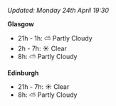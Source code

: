 *Updated: Monday 24th April 19:30*

**Glasgow**

* 21h - 1h: :partly_sunny: Partly Cloudy
* 2h - 7h: :sunny: Clear
* 8h: :partly_sunny: Partly Cloudy

**Edinburgh**

* 21h - 7h: :sunny: Clear
* 8h: :partly_sunny: Partly Cloudy
